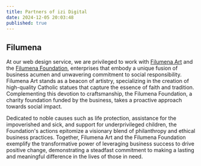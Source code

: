 ```yaml
---
title: Partners of izi Digital
date: 2024-12-05 20:03:48
published: true
---
```


## Filumena 

At our web design service, we are privileged to work with [Filumena Art](https://www.filumena.net/) and the [Filumena Foundation](https://www.filumena.net/vi/quy-filumena-tinh-thuong-va-hy-vong/), enterprises that embody a unique fusion of business acumen and unwavering commitment to social responsibility. Filumena Art stands as a beacon of artistry, specializing in the creation of high-quality Catholic statues that capture the essence of faith and tradition. Complementing this devotion to craftsmanship, the Filumena Foundation, a charity foundation funded by the business, takes a proactive approach towards social impact. 

Dedicated to noble causes such as life protection, assistance for the impoverished and sick, and support for underprivileged children, the Foundation's actions epitomize a visionary blend of philanthropy and ethical business practices. Together, Filumena Art and the Filumena Foundation exemplify the transformative power of leveraging business success to drive positive change, demonstrating a steadfast commitment to making a lasting and meaningful difference in the lives of those in need.
